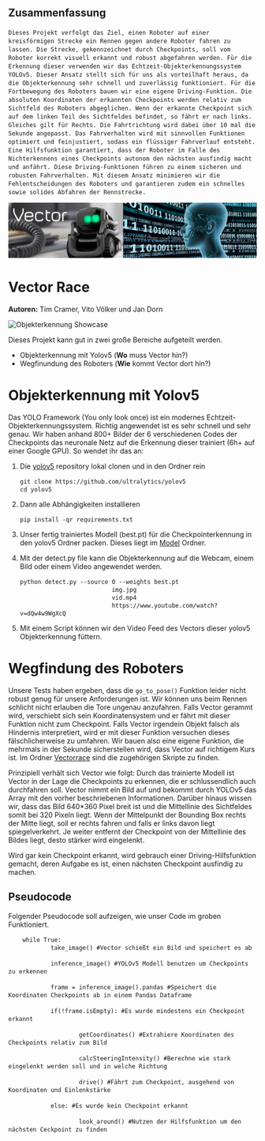 ## Zusammenfassung

`Dieses Projekt verfolgt das Ziel, einen Roboter auf einer kreisförmigen Strecke ein Rennen gegen andere Roboter fahren zu lassen. Die Strecke, gekennzeichnet durch Checkpoints, soll vom Roboter korrekt visuell erkannt und robust abgefahren werden. Für die Erkennung dieser verwenden wir das Echtzeit-Objekterkennungssystem YOLOv5. Dieser Ansatz stellt sich für uns als vorteilhaft heraus, da die Objekterkennung sehr schnell und zuverlässig funktioniert. Für die Fortbewegung des Roboters bauen wir eine eigene Driving-Funktion. Die absoluten Koordinaten der erkannten Checkpoints werden relativ zum Sichtfeld des Roboters abgeglichen. Wenn der erkannte Checkpoint sich auf dem linken Teil des Sichtfeldes befindet, so fährt er nach links. Gleiches gilt für Rechts. Die Fahrtrichtung wird dabei über 10 mal die Sekunde angepasst. Das Fahrverhalten wird mit sinnvollen Funktionen optimiert und feinjustiert, sodass ein flüssiger Fahrverlauf entsteht. Eine Hilfsfunktion garantiert, dass der Roboter im Falle des Nichterkennens eines Checkpoints autonom den nächsten ausfindig macht und anfährt. Diese Driving-Funktionen führen zu einem sicheren und robusten Fahrverhalten. Mit diesem Ansatz minimieren wir die Fehlentscheidungen des Roboters und garantieren zudem ein schnelles sowie solides Abfahren der Rennstrecke.`

![Banner Prog3](media/banner.PNG)

# Vector Race

**Autoren:** Tim Cramer, Vito Völker und Jan Dorn

![Objekterkennung Showcase](media/checkpoint1gif.gif)

Dieses Projekt kann gut in zwei große Bereiche aufgeteilt werden.

- Objekterkennung mit Yolov5 (**Wo** muss Vector hin?)
- Wegfinundung des Roboters (**Wie** kommt Vector dort hin?)

# Objekterkennung mit Yolov5

Das YOLO Framework (You only look once) ist ein modernes Echtzeit-Objekterkennungssystem. Richtig angewendet ist es sehr schnell und sehr genau. Wir haben anhand 800+ Bilder der 6 verschiedenen Codes der Checkpoints das neuronale Netz auf die Erkennung dieser trainiert (6h+ auf einer Google GPU). So wendet ihr das an:

1.  Die [yolov5](https://github.com/ultralytics/yolov5) repository lokal clonen und in den Ordner rein

        git clone https://github.com/ultralytics/yolov5
        cd yolov5

2.  Dann alle Abhängigkeiten installieren

        pip install -qr requirements.txt

3.  Unser fertig trainiertes Modell (best.pt) für die Checkpointerkennung in den yolov5 Ordner packen. Dieses liegt im [Model](Model/CheckpointModel) Ordner.

4.  Mit der detect.py file kann die Objekterkennung auf die Webcam, einem Bild oder einem Video angewendet werden.

        python detect.py --source 0 --weights best.pt
                                  img.jpg
                                  vid.mp4
                                  https://www.youtube.com/watch?v=dQw4w9WgXcQ

5.  Mit einem Script können wir den Video Feed des Vectors dieser yolov5 Objekterkennung füttern.

# Wegfindung des Roboters

Unsere Tests haben ergeben, dass die `go_to_pose()` Funktion leider nicht robust genug für unsere Anforderungen ist. Wir können uns beim Rennen schlicht nicht erlauben die Tore ungenau anzufahren. Falls Vector gerammt wird, verschiebt sich sein Koordinatensystem und er fährt mit dieser Funktion nicht zum Checkpoint. Falls Vector irgendein Objekt falsch als Hindernis interpretiert, wird er mit dieser Funktion versuchen dieses fälschlicherweise zu umfahren. Wir bauen also eine eigene Funktion, die mehrmals in der Sekunde sicherstellen wird, dass Vector auf richtigem Kurs ist.
Im Ordner [Vectorrace](Vectorrace) sind die zugehörigen Skripte zu finden.

Prinzipiell verhält sich Vector wie folgt: Durch das trainierte Modell ist Vector in der Lage die Checkpoints zu erkennen, die er schlussendlich auch durchfahren soll. Vector nimmt ein Bild auf und bekommt durch YOLOv5 das Array mit den vorher beschriebenen Informationen. Darüber hinaus wissen wir, dass das Bild 640\*360 Pixel breit ist und die Mittellinie des Sichtfeldes somit bei 320 Pixeln liegt. Wenn der Mittelpunkt der Bounding Box rechts der Mitte liegt, soll er rechts fahren und falls er links davon liegt spiegelverkehrt. Je weiter entfernt der Checkpoint von der Mittellinie des Bildes liegt, desto stärker wird eingelenkt.

Wird gar kein Checkpoint erkannt, wird gebrauch einer Driving-Hilfsfunktion gemacht, deren Aufgabe es ist, einen nächsten Checkpoint ausfindig zu machen.

## Pseudocode

Folgender Pseudocode soll aufzeigen, wie unser Code im groben Funktioniert.

        while True:
                take_image() #Vector schießt ein Bild und speichert es ab

                inference_image() #YOLOv5 Modell benutzen um Checkpoints zu erkennen

                frame = inference_image().pandas #Speichert die Koordinaten Checkpoints ab in einem Pandas Dataframe

                if(!frame.isEmpty): #Es wurde mindestens ein Checkpoint erkannt

                        getCoordinates() #Extrahiere Koordinaten des Checkpoints relativ zum Bild

                        calcSteeringIntensity() #Berechne wie stark eingelenkt werden soll und in welche Richtung

                        drive() #Fährt zum Checkpoint, ausgehend von Koordinaten und Einlenkstärke

                else: #Es wurde kein Checkpoint erkannt

                        look_around() #Nutzen der Hilfsfunktion um den nächsten Ceckpoint zu finden
